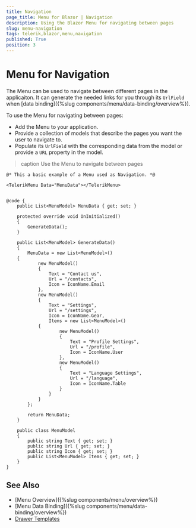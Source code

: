 ```yaml
---
title: Navigation
page_title: Menu for Blazor | Navigation
description: Using the Blazor Menu for navigating between pages
slug: menu-navigation
tags: telerik,blazor,menu,navigation
published: True
position: 3
---
```


# Menu for Navigation

The Menu can be used to navigate between different pages in the applicaiton. It can generate the needed links for you through its `UrlField` when [data binding]({%slug components/menu/data-binding/overview%}).

To use the Menu for navigating between pages:

* Add the Menu to your application.
* Provide a collection of models that describe the pages you want the user to navigate to.
* Populate its `UrlField` with the corresponding data from the model or provide a `URL` property in the model.

>caption Use the Menu to navigate between pages

````CSHTML
@* This a basic example of a Menu used as Navigation. *@

<TelerikMenu Data="MenuData"></TelerikMenu>


@code {
    public List<MenuModel> MenuData { get; set; }

    protected override void OnInitialized()
    {
        GenerateData();
    }

    public List<MenuModel> GenerateData()
    {
        MenuData = new List<MenuModel>()
    {
            new MenuModel()
            {
                Text = "Contact us",
                Url = "/contacts",
                Icon = IconName.Email
            },
            new MenuModel()
            {
                Text = "Settings",
                Url = "/settings",
                Icon = IconName.Gear,
                Items = new List<MenuModel>()
            {
                    new MenuModel()
                    {
                        Text = "Profile Settings",
                        Url = "/profile",
                        Icon = IconName.User
                    },
                    new MenuModel()
                    {
                        Text = "Language Settings",
                        Url = "/language",
                        Icon = IconName.Table
                    }
                }
            }
        };

        return MenuData;
    }

    public class MenuModel
    {
        public string Text { get; set; }
        public string Url { get; set; }
        public string Icon { get; set; }
        public List<MenuModel> Items { get; set; }
    }
}
````

## See Also

* [Menu Overview]({%slug components/menu/overview%})
* [Menu Data Binding]({%slug components/menu/data-binding/overview%})
* [Drawer Templates]({%components/menu/templates%})
